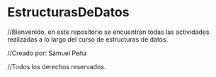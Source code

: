 # EstructurasDeDatos

//Bienvenido, en este repositorio se encuentran todas las actividades realizadas a lo largo del curso de estructuras de datos.

//Creado por: Samuel Peña

//Todos los derechos reservados.
